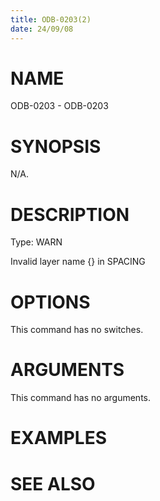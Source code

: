 ```yaml
---
title: ODB-0203(2)
date: 24/09/08
---
```


# NAME

ODB-0203 - ODB-0203

# SYNOPSIS

N/A.

# DESCRIPTION

Type: WARN

Invalid layer name {} in SPACING

# OPTIONS

This command has no switches.

# ARGUMENTS

This command has no arguments.

# EXAMPLES

# SEE ALSO
